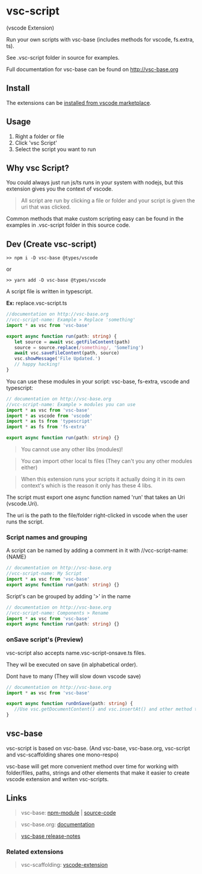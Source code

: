 # vsc-script

(vscode Extension)

Run your own scripts with vsc-base (includes methods for vscode, fs.extra, ts).

See .vsc-script folder in source for examples.

Full documentation for vsc-base can be found on http://vsc-base.org

## Install

The extensions can be [installed from vscode marketplace](https://marketplace.visualstudio.com/items?itemName=alfnielsen.vsc-script).

## Usage

1. Right a folder or file
2. Click 'vsc Script'
3. Select the script you want to run

## Why vsc Script?

You could always just run js/ts runs in your system with nodejs,
but this extension gives you the context of vscode.

> All script are run by clicking a file or folder and your script is given the uri that was clicked.

Common methods that make custom scripting easy can be found in the examples in .vsc-script folder in this source code.

## Dev (Create vsc-script)

```
>> npm i -D vsc-base @types/vscode
```

or

```
>> yarn add -D vsc-base @types/vscode
```

A script file is written in typescript.

**Ex:** replace.vsc-script.ts

```ts
//documentation on http://vsc-base.org
//vcc-script-name: Example > Replace 'something'
import * as vsc from 'vsc-base'

export async function run(path: string) {
   let source = await vsc.getFileContent(path)
   source = source.replace(/something/, 'SomeTing')
   await vsc.saveFileContent(path, source)
   vsc.showMessage('File Updated.')
   // happy hacking!
}
```

You can use these modules in your script: vsc-base, fs-extra, vscode and typescript:

```ts
// documentation on http://vsc-base.org
//vcc-script-name: Example > modules you can use
import * as vsc from 'vsc-base'
import * as vscode from 'vscode'
import * as ts from 'typescript'
import * as fs from 'fs-extra'

export async function run(path: string) {}
```

> You cannot use any other libs (modules)!

> You can import other local ts files (They can't you any other modules either)

> When this extension runs your scripts it actually doing it in its own context's which is the reason it only has these 4 libs.

The script must export one async function named 'run' that takes an Uri (vscode.Uri).

The uri is the path to the file/folder right-clicked in vscode when the user runs the script.

### Script names and grouping

A script can be named by adding a comment in it with //vcc-script-name: {NAME}

```ts
// documentation on http://vsc-base.org
//vcc-script-name: My Script
import * as vsc from 'vsc-base'
export async function run(path: string) {}
```

Script's can be grouped by adding '>' in the name

```ts
// documentation on http://vsc-base.org
//vcc-script-name: Components > Rename
import * as vsc from 'vsc-base'
export async function run(path: string) {}
```

### onSave script's (Preview)

vsc-script also accepts name.vsc-script-onsave.ts files.

They wil be executed on save (in alphabetical order).

Dont have to many (They will slow down vscode save)

```ts
// documentation on http://vsc-base.org
import * as vsc from 'vsc-base'

export async function runOnSave(path: string) {
   //Use vsc.getDocumentContent() and vsc.insertAt() and other method to change document before its saved
}
```

## vsc-base

vsc-script is based on vsc-base. (And vsc-base, vsc-base.org, vsc-script and vsc-scaffolding shares one mono-respo)

vsc-base will get more convenient method over time for working with folder/files,
paths, strings and other elements that make it easier to create vscode extension and writen vsc-scripts.

## Links

> vsc-base: [npm-module](https://www.npmjs.com/package/vsc-base) | [source-code](https://github.com/alfnielsen/vsc-base)

> vsc-base.org: [documentation](http://vsc-base.org)

> [vsc-base release-notes](https://github.com/alfnielsen/vsc-base/wiki/Release-notes)

### Related extensions

> vsc-scaffolding: [vscode-extension](https://marketplace.visualstudio.com/items?itemName=alfnielsen.vsc-scafolding)
